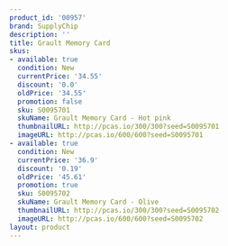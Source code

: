 ```yaml
---
product_id: '00957'
brand: SupplyChip
description: ''
title: Grault Memory Card
skus:
- available: true
  condition: New
  currentPrice: '34.55'
  discount: '0.0'
  oldPrice: '34.55'
  promotion: false
  sku: S0095701
  skuName: Grault Memory Card - Hot pink
  thumbnailURL: http://pcas.io/300/300?seed=S0095701
  imageURL: http://pcas.io/600/600?seed=S0095701
- available: true
  condition: New
  currentPrice: '36.9'
  discount: '0.19'
  oldPrice: '45.61'
  promotion: true
  sku: S0095702
  skuName: Grault Memory Card - Olive
  thumbnailURL: http://pcas.io/300/300?seed=S0095702
  imageURL: http://pcas.io/600/600?seed=S0095702
layout: product
---
```

